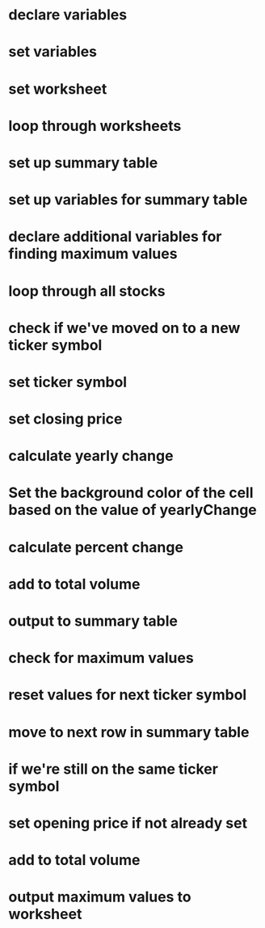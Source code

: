 # declare variables
# set variables
# set worksheet
# loop through worksheets
# set up summary table
# set up variables for summary table
# declare additional variables for finding maximum values
# loop through all stocks
# check if we've moved on to a new ticker symbol
# set ticker symbol
# set closing price
# calculate yearly change
# Set the background color of the cell based on the value of yearlyChange
# calculate percent change
# add to total volume
# output to summary table
# check for maximum values
# reset values for next ticker symbol
# move to next row in summary table
# if we're still on the same ticker symbol
# set opening price if not already set
# add to total volume
# output maximum values to worksheet
